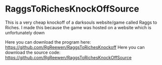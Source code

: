# RaggsToRichesKnockOffSource
This is a very cheap knockoff of a darksouls website/game called Raggs to Riches. I made this because the game was hosted on a website which is unfortunately down




Here you can download the program here: https://github.com/RgReewen/RaggsToRichesKnockoff
Here you can download the source code: https://github.com/RgReewen/RaggsToRichesKnockOffSource
